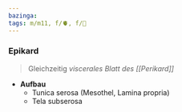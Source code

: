 ```yaml
---
bazinga: 
tags: m/m11, f/🫀, f/🔬
---
```

### Epikard
> Gleichzeitig *viscerales Blatt des [[Perikard]]*
- **Aufbau**
	- Tunica serosa (Mesothel, Lamina propria)
	- Tela subserosa